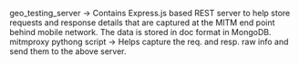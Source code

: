 geo_testing_server -> Contains Express.js based REST server to help store requests and response details that are captured at the MITM end point behind mobile network. The data is stored in doc format in MongoDB.
mitmproxy pythong script -> Helps capture the req. and resp. raw info and send them to the above server.
